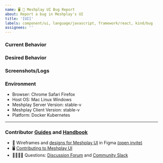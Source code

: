 ```yaml
---
name: 🖥 🐛 Meshplay UI Bug Report
about: Report a bug in Meshplay's UI
title: '[UI]'
labels: component/ui, language/javascript, framework/react, kind/bug
assignees: ''
---
```


### Current Behavior
<!-- A brief description of what the problem is. (e.g. I need to be able to...) -->

### Desired Behavior
<!-- A brief description of the enhancement. -->

### Screenshots/Logs
<!-- Add screenshots, if applicable, to help explain your problem. -->

### Environment

- Browser: Chrome Safari Firefox
- Host OS: Mac Linux Windows
- Meshplay Server Version: stable-v
- Meshplay Client Version: stable-v
- Platform: Docker Kubernetes

---

### Contributor [Guides](https://docs.meshplay.io/project/contributing) and [Handbook](https://layer5.io/community/handbook)

- 🎨 Wireframes and [designs for Meshplay UI](https://www.figma.com/file/SMP3zxOjZztdOLtgN4dS2W/Meshplay-UI) in Figma [(open invite)](https://www.figma.com/team_invite/redeem/qJy1c95qirjgWQODApilR9)
- 🖥 [Contributing to Meshplay UI](https://docs.meshplay.io/project/contributing/contributing-ui)
- 🙋🏾🙋🏼 Questions: [Discussion Forum](http://discuss.meshplay.io) and [Community Slack](https://slack.meshplay.io)
